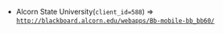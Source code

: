  - Alcorn State University(`client_id=588`) => [`http://blackboard.alcorn.edu/webapps/Bb-mobile-bb_bb60/`](http://blackboard.alcorn.edu/webapps/Bb-mobile-bb_bb60/)
